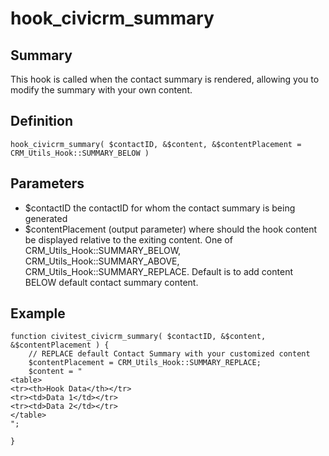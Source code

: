 # hook_civicrm_summary

## Summary

This hook is called when the contact summary is rendered, allowing you to modify the summary with your own content.

## Definition

    hook_civicrm_summary( $contactID, &$content, &$contentPlacement = CRM_Utils_Hook::SUMMARY_BELOW )

## Parameters

-   $contactID the contactID for whom the contact summary is being
    generated
-   $contentPlacement (output parameter) where should the hook content
    be displayed relative to the exiting content. One of
    CRM_Utils_Hook::SUMMARY_BELOW, CRM_Utils_Hook::SUMMARY_ABOVE,
    CRM_Utils_Hook::SUMMARY_REPLACE. Default is to add content BELOW
    default contact summary content.

## Example

    function civitest_civicrm_summary( $contactID, &$content, &$contentPlacement ) {
        // REPLACE default Contact Summary with your customized content
        $contentPlacement = CRM_Utils_Hook::SUMMARY_REPLACE;
        $content = "
    <table>
    <tr><th>Hook Data</th></tr>
    <tr><td>Data 1</td></tr>
    <tr><td>Data 2</td></tr>
    </table>
    ";

    }
